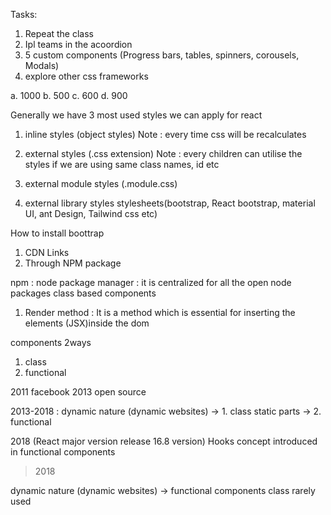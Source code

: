 Tasks:

1. Repeat the class
2. Ipl teams in the acoordion
3. 5 custom components (Progress bars, tables, spinners, corousels, Modals)
4. explore other css frameworks

a. 1000
b. 500
c. 600
d. 900

Generally we have 3 most used styles we can apply for react

1. inline styles (object styles)
   Note : every time css will be recalculates
2. external styles (.css extension)
   Note : every children can utilise the styles if we are using same class names, id etc

3. external module styles (.module.css)

4. external library styles stylesheets(bootstrap, React bootstrap, material UI, ant Design, Tailwind css etc)

How to install boottrap

1. CDN Links
2. Through NPM package

npm : node package manager : it is centralized for all the open node packages
class based components

1. Render method : It is a method which is essential for inserting the elements (JSX)inside the dom

components 2ways

1. class
2. functional

2011 facebook
2013 open source

2013-2018 :
dynamic nature (dynamic websites) -> 1. class
static parts -> 2. functional

2018 (React major version release 16.8 version)
Hooks concept introduced in functional components

> 2018

dynamic nature (dynamic websites) -> functional components
class rarely used
